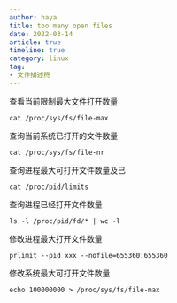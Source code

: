 ```yaml
---
author: haya
title: too many open files
date: 2022-03-14
article: true
timeline: true
category: linux
tag:
- 文件描述符
---
```


查看当前限制最大文件打开数量
```shell
cat /proc/sys/fs/file-max
```
查询当前系统已打开的文件数量
```shell
cat /proc/sys/fs/file-nr
```
查询进程最大可打开文件数量及已
```shell
cat /proc/pid/limits 
```
查询进程已经打开文件数量
```shell
ls -l /proc/pid/fd/* | wc -l
```
修改进程最大打开文件数量
```shell
prlimit --pid xxx --nofile=655360:655360
```
修改系统最大可打开文件数量
```shell
echo 100000000 > /proc/sys/fs/file-max
```